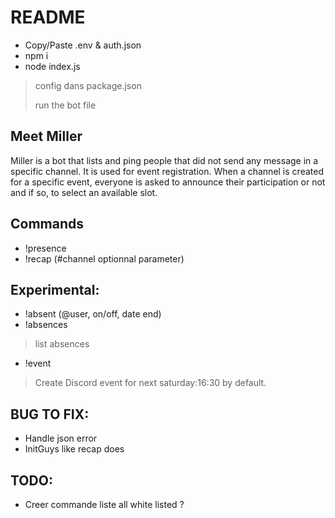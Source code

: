 README
======

- Copy/Paste .env & auth.json
- npm i
- node index.js

> config dans package.json
>
> run the bot file



Meet Miller
-----------
Miller is a bot that lists and ping people that did not send any message in a specific channel.
It is used for event registration.
When a channel is created for a specific event, everyone is asked to announce their participation or not and if so, to select an available slot.



Commands
--------

- !presence
- !recap (#channel optionnal parameter)

Experimental:
-------------
- !absent (@user, on/off, date end)
- !absences
> list absences
- !event
> Create Discord event for next saturday:16:30 by default.

BUG TO FIX:
-----------
- Handle json error
- InitGuys like recap does

TODO:
-----------
- Creer commande liste all white listed ?
